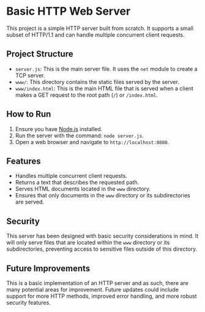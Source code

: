 # Basic HTTP Web Server

This project is a simple HTTP server built from scratch. It supports a small subset of HTTP/1.1 and can handle multiple concurrent client requests.

## Project Structure

- `server.js`: This is the main server file. It uses the `net` module to create a TCP server.
- `www/`: This directory contains the static files served by the server.
- `www/index.html`: This is the main HTML file that is served when a client makes a GET request to the root path (`/`) or `/index.html`.

## How to Run

1. Ensure you have [Node.js](https://nodejs.org/) installed.
2. Run the server with the command: `node server.js`.
3. Open a web browser and navigate to `http://localhost:8080`.

## Features

- Handles multiple concurrent client requests.
- Returns a text that describes the requested path.
- Serves HTML documents located in the `www` directory.
- Ensures that only documents in the `www` directory or its subdirectories are served.

## Security

This server has been designed with basic security considerations in mind. It will only serve files that are located within the `www` directory or its subdirectories, preventing access to sensitive files outside of this directory.

## Future Improvements

This is a basic implementation of an HTTP server and as such, there are many potential areas for improvement. Future updates could include support for more HTTP methods, improved error handling, and more robust security features.
